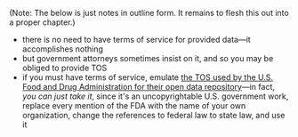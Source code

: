 (Note: The below is just notes in outline form. It remains to flesh this out into a proper chapter.)

* there is no need to have terms of service for provided data—it accomplishes nothing
* but government attorneys sometimes insist on it, and so you may be obliged to provide TOS
* if you must have terms of service, emulate [the TOS used by the U.S. Food and Drug Administration for their open data repository](https://open.fda.gov/terms/)—in fact, _you can just take it_, since it's an uncopyrightable U.S. government work, replace every mention of the FDA with the name of your own organization, change the references to federal law to state law, and use it
